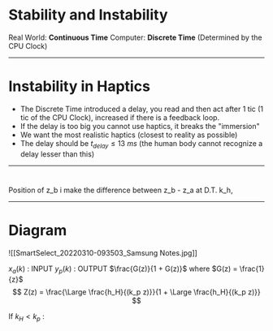 # Stability and Instability
Real World: **Continuous Time**
Computer: **Discrete Time** (Determined by the CPU Clock)

---
# Instability in Haptics
- The Discrete Time introduced a delay, you read and then act after 1 tic (1 tic of the CPU Clock), increased if there is a feedback loop.
- If the delay is too big you cannot use haptics, it breaks the "immersion"
- We want the most realistic haptics (closest to reality as possible)
- The delay should be $t_{delay} \le 13 \ ms$ (the human body cannot recognize a delay lesser than this)

---
# 
Position of z_b i make the difference between z_b - z_a at D.T. k_h, 


---
# Diagram
![[SmartSelect_20220310-093503_Samsung Notes.jpg]]

$x_a(k)$ : INPUT
$y_p(k)$ : OUTPUT
$\frac{G(z)}{1 + G(z)}$
where $G(z) = \frac{1}{z}$
$$
Z(z) = \frac{\Large \frac{h_H}{(k_p z)}}{1 + \Large \frac{h_H}{(k_p z)}}
$$



If $k_H \lt k_p$ : 